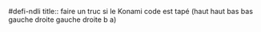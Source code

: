 #defi-ndli 
title:: faire un truc si le Konami code est tapé (haut haut bas bas gauche droite gauche droite b a)


